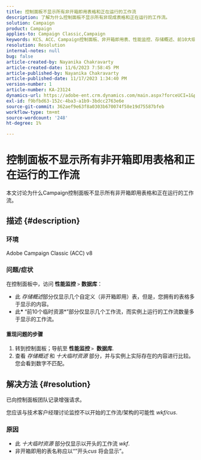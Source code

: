 ```yaml
---
title: 控制面板不显示所有非开箱即用表格和正在运行的工作流
description: 了解为什么控制面板不显示所有非现成表格和正在运行的工作流。
solution: Campaign
product: Campaign
applies-to: Campaign Classic,Campaign
keywords: KCS、ACC、Campaign控制面板、非开箱即用表、性能监控、存储概述、前10大临时资源
resolution: Resolution
internal-notes: null
bug: false
article-created-by: Nayanika Chakravarty
article-created-date: 11/6/2023 7:58:45 PM
article-published-by: Nayanika Chakravarty
article-published-date: 11/17/2023 1:34:40 PM
version-number: 1
article-number: KA-23124
dynamics-url: https://adobe-ent.crm.dynamics.com/main.aspx?forceUCI=1&pagetype=entityrecord&etn=knowledgearticle&id=d8a9bae2-de7c-ee11-8179-6045bd006ce9
exl-id: f9bfbd63-152c-4ba3-a1b9-3bdcc2763e6e
source-git-commit: 362aef9e63f8a0303b670074f58e19d75587bfeb
workflow-type: tm+mt
source-wordcount: '248'
ht-degree: 1%

---
```


# 控制面板不显示所有非开箱即用表格和正在运行的工作流


本文讨论为什么Campaign控制面板不显示所有非开箱即用表格和正在运行的工作流。

## 描述 {#description}


### 环境

Adobe Campaign Classic (ACC) v8

### 问题/症状

在控制面板中，访问 <b>性能监控</b> `>`  <b>数据库</b>：

- 此 *存储概述*&#x200B;部分仅显示几个自定义（非开箱即用）表，但是，您拥有的表格多于显示的内容。
- 此<b>* </b>“前10个临时资源*”部分仅显示几个工作流，而实例上运行的工作流数量多于显示的工作流。


#### 重现问题的步骤

1. 转到控制面板；导航至 <b>性能监控 </b>`>` <b> 数据库</b>.
2. 查看 *存储概述* 和 *十大临时资源* 部分，并与实例上实际存在的内容进行比较。 您会看到数字不匹配。



## 解决方法 {#resolution}


已向控制面板团队记录增强请求。

您应该与技术客户经理讨论监控不以开始的工作流/架构的可能性 *wkf/cus*.

### 原因

- 此 *十大临时资源* 部分仅显示以开头的工作流 *wkf*.
- 非开箱即用的表名称应以“”开头&#x200B;*cus* 将会显示”。
